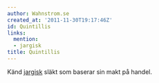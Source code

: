 ```yaml
---
author: Wahnstrom.se
created_at: '2011-11-30T19:17:46Z'
id: Quintillis
links:
  mention:
  - jargisk
title: Quintillis
---
```


Känd [jargisk] släkt som baserar sin makt på handel.

  [jargisk]: jargisk